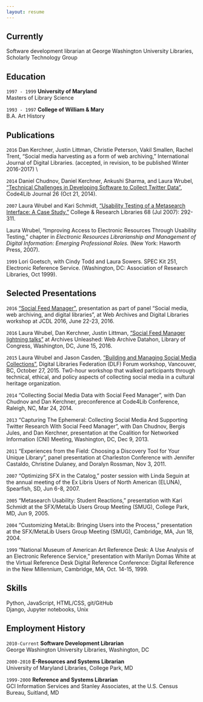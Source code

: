 ```yaml
---
layout: resume
---
```

## Currently

Software development librarian at George Washington University Libraries, Scholarly Technology Group


## Education
`1997 - 1999` __University of Maryland__  
Masters of Library Science


`1993 - 1997` __College of William & Mary__  
B.A. Art History


## Publications

`2016` Dan Kerchner, Justin Littman, Christie Peterson, Vakil Smallen, Rachel Trent,  “Social media harvesting as a form of web archiving,” International Journal of Digital Libraries.  (accepted, in revision, to be published Winter 2016-2017) \\

`2014` Daniel Chudnov, Daniel Kerchner, Ankushi Sharma, and Laura Wrubel, [“Technical Challenges in Developing Software to Collect Twitter Data”](http://journal.code4lib.org/articles/10097), Code4Lib Journal 26 (Oct 21, 2014).

`2007` Laura Wrubel and Kari Schmidt, [“Usability Testing of a Metasearch Interface: A Case Study,”](http://crl.acrl.org/content/68/4/292.full.pdf+html) College & Research Libraries 68 (Jul 2007): 292-311.

Laura Wrubel, “Improving Access to Electronic Resources Through Usability Testing,” chapter in *Electronic Resources Librarianship and Management of Digital Information: Emerging Professional Roles.* (New York: Haworth Press, 2007). 

`1999` Lori Goetsch, with Cindy Todd and Laura Sowers. SPEC Kit 251, Electronic Reference Service. (Washington, DC: Association of Research Libraries, Oct 1999).


## Selected Presentations

`2016` [“Social Feed Manager"](http://www.slideshare.net/lwrubel/social-feed-manager), presentation as part of panel “Social media, web archiving, and digital libraries”, at Web Archives and Digital Libraries workshop at JCDL 2016, June 22-23, 2016.

`2016` Laura Wrubel, Dan Kerchner, Justin Littman, [“Social Feed Manager lightning talks”](https://docs.google.com/presentation/d/14LiqnLAKAI6H9t8gttIIzO0KnnFCTSrONML-ZEmuXDc/) at Archives Unleashed: Web Archive Datahon, Library of Congress, Washington, DC, June 15, 2016. 

`2015` Laura Wrubel and Jason Casden, [“Building and Managing Social Media Collections”](http://www.slideshare.net/casden/building-and-managing-social-media-collections), Digital Libraries Federation (DLF) Forum workshop, Vancouver, BC, October 27, 2015. Tw0-hour workshop that walked participants through technical, ethical, and policy aspects of collecting social media in a cultural heritage organization.

`2014` “Collecting Social Media Data with Social Feed Manager”, with Dan Chudnov and Dan Kerchner, preconference at Code4Lib Conference, Raleigh, NC, Mar 24, 2014.

`2013` “Capturing The Ephemeral: Collecting Social Media And Supporting Twitter Research With Social Feed Manager”, with Dan Chudnov, Bergis Jules, and Dan Kerchner, presentation at the Coalition for Networked Information (CNI) Meeting, Washington, DC, Dec 9, 2013.

`2011` “Experiences from the Field: Choosing a Discovery Tool for Your Unique Library”, panel presentation at Charleston Conference with Jennifer Castaldo, Christine Dulaney, and Doralyn Rossman, Nov 3, 2011.

`2007` “Optimizing SFX in the Catalog,” poster session with Linda Seguin at the annual meeting of the Ex Libris Users of North American (ELUNA), Spearfish, SD, Jun 6-8, 2007. 

`2005` “Metasearch Usability: Student Reactions,” presentation with Kari Schmidt at the SFX/MetaLib Users Group Meeting (SMUG), College Park, MD, Jun 9, 2005. 

`2004` “Customizing MetaLib: Bringing Users into the Process,” presentation at the SFX/MetaLib Users Group Meeting (SMUG), Cambridge, MA, Jun 18, 2004.

`1999`  “National Museum of American Art Reference Desk: A Use Analysis of an Electronic Reference Service,” presentation with Marilyn Domas White at the Virtual Reference Desk Digital Reference Conference: Digital Reference in the New Millennium, Cambridge, MA, Oct. 14-15, 1999.


## Skills

Python, JavaScript, HTML/CSS, git/GitHub  
Django, Jupyter notebooks, Unix


## Employment History

`2010-Current` __Software Development Librarian__  
George Washington University Libraries, Washington, DC


`2000-2010` __E-Resources and Systems Librarian__  
University of Maryland Libraries, College Park, MD


`1999-2000` __Reference and Systems Librarian__  
GCI Information Services and Stanley Associates, at the U.S. Census Bureau, Suitland, MD



<!-- ### Footer

Last updated: November 2016 -->


